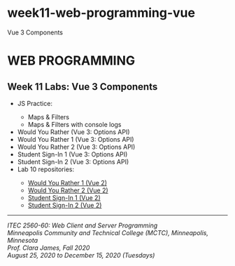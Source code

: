 # week11-web-programming-vue

Vue 3 Components

<h1>WEB PROGRAMMING</h1>

<h2>Week 11 Labs: Vue 3 Components</h2>

<ul>
  <li>JS Practice: </li>
    <ul>
      <li>Maps & Filters</li>
      <li>Maps & Filters with console logs</li>
    </ul>
  <li>Would You Rather (Vue 3: Options API)</li>
  <li>Would You Rather 1 (Vue 3: Options API)</li>
  <li>Would You Rather 2 (Vue 3: Options API)</li>
  <li>Student Sign-In 1 (Vue 3: Options API)</li>
  <li>Student Sign-In 2 (Vue 3: Options API)</li>
  <li>Lab 10 repositories: </li>
    <ul>
      <li>
        <a href="https://github.com/myverdict/ITEC-lab10-wyr1-vue-components">
          Would You Rather 1 (Vue 2)
        </a>
      </li>
      <li>
        <a href="https://github.com/myverdict/ITEC-lab10-wyr2-vue-components">
          Would You Rather 2 (Vue 2)
        </a>
      </li>
      <li>
        <a href="https://github.com/myverdict/ITEC-lab10-student-sign-in1">
          Student Sign-In 1 (Vue 2)
        </a>
      </li>
      <li>
        <a href="https://github.com/myverdict/ITEC-lab10-student-sign-in2">
          Student Sign-In 2 (Vue 2)
        </a>
      </li>
    </ul>
</ul>

<hr />

<p>
  <i>
    ITEC 2560-60: Web Client and Server Programming
    <br />
    Minneapolis Community and Technical College (MCTC), Minneapolis, Minnesota
    <br />
    Prof. Clara James, Fall 2020
    <br />
    August 25, 2020 to December 15, 2020 (Tuesdays)
  </i>
</p>
